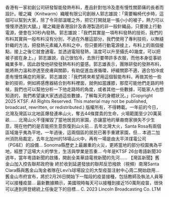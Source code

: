 香港有一家初創公司研發智能發熱布料，產品針對怕冷及患有慢性關節痛的長者而設計。暖之織（Knitwarm）織暖有限公司創辦人郭志雄說：「需要輪椅代步時，這個可以幫到大家，除了令背部溫暖之外，把它打開就是一張小小的被子，熱力可以慢慢滲透到大腿。」暖之織是香港設計及香港製造的非一般針織品，只要接上行動電源，便會在30秒內發熱。郭志雄說：「我們其實是一項布料發熱的技術，我們的布料其實與一般布料沒有分別，不過在外層這部分，我們使用了專利技術，以無縫針織的方法，把發熱元素織入布料之中，但只要將行動電源接上，布料上的兩個接點，接上之後它就會通電，並透過電阻發熱，溫度可以升至攝氏40幾度，可以把被子披在身上。」郭志雄說，自己很怕冷，去旅行要帶許多衣服，而他本身從事紡織業多年，因此啟發他研發發熱布料的靈感。郭志雄表示，團隊研發的發熱布料，能將熱力溫和滲透至皮膚與關節，有助促進血液循環，紓緩關節不適，適合怕冷或患有慢性痛症的用家。郭志雄說：「我們將來希望用這個智能布料，再做其他一些新的技術，例如將感應器結合到布料裡面，就例如當護膝，那麼可能他們走路的時候，我們也可以幫他分析一下他走路時的角度，或者其他一些數據，可能家人也想知道的，我們希望讓大家透過這些數據，了解每天的身體狀況。」(Copyright 2025 KTSF. All Rights Reserved. This material may not be published, broadcast, rewritten, or redistributed.)
版權所有，不得轉載。一年前的今日，北灣及灣區以北地區爆發連串山火，奪去44條寶貴的生命，火場範圍至少20萬英畝…… 北灣山火不僅摧毀了當地居民的家園，亦讓當地的華裔商家損失不少生意，現在他們的是否能把生意恢復到山火前… 去年北灣大火，Santa Rosa有兩個區域幾乎夷為平地，一年過後，這兩個區的居民已著手重建家園，但… 本週二加州消防局裁定，去年北加州的18場山火中，再有一場是由太平洋煤電公司（PG&E）的設備… Sonoma縣歷史上最嚴重的火災，更將當地的部分校園夷為平地，經歷了這場大火的學生，生活與學業是否重… 今年是KTSF 26台粵語新聞30週年，當年粵語新聞的啟播，開創全美華語電視新聞的先河…… 【灣區新聞】舊金山加入控告聯邦政府後 終於收到延遲發放的聯邦反恐撥款（視頻）南灣Santa Clara縣與舊金山淘金者隊在Levi’s球場設立的大型疫苗注射中心周二開始啟用… 舊金山市府宣布，將於2月26日開始下一階段的疫苗接種，包括教師及執法人員等可以接種疫苗… 最新數據顯示，美國現時每天可以接種到接近150萬劑疫苗，很快可以達到拜登總統上任後定下的目標… 
			C. 2023 Lincoln Broadcasting Co. LTM		